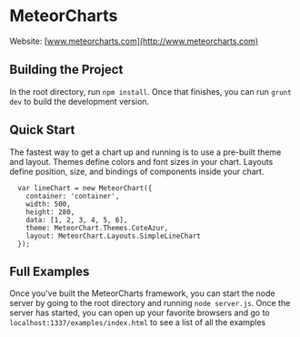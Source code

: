MeteorCharts
============

Website: [www.meteorcharts.com](http://www.meteorcharts.com)

## Building the Project

In the root directory, run `npm install`.  Once that finishes, you can run `grunt dev` to build the development version.

## Quick Start

The fastest way to get a chart up and running is to use a pre-built theme and layout.  Themes define colors and font sizes in your chart.  Layouts define position, size, and bindings of components inside your chart.

      var lineChart = new MeteorChart({
        container: 'container',
        width: 500,
        height: 280,
        data: [1, 2, 3, 4, 5, 6],
        theme: MeteorChart.Themes.CoteAzur,
        layout: MeteorChart.Layouts.SimpleLineChart
      });

## Full Examples

Once you've built the MeteorCharts framework, you can start the node server by going to the root directory and running `node server.js`.  Once the server has started, you can open up your favorite browsers and go to `localhost:1337/examples/index.html` to see a list of all the examples

